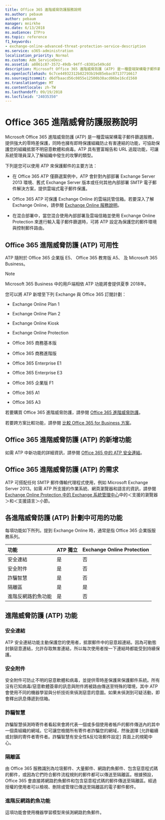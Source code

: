 ```yaml
---
title: Office 365 進階威脅防護服務說明
ms.author: pebaum
author: pebaum
manager: mnirkhe
ms.date: 6/13/2018
ms.audience: ITPro
ms.topic: reference
f1_keywords:
- exchange-online-advanced-threat-protection-service-description
ms.service: o365-administration
localization_priority: Normal
ms.custom: Adm_ServiceDesc
ms.assetid: a8061c87-3572-49db-94ff-c8301e549cdd
description: Microsoft Office 365 進階威脅防護 (ATP) 是一種雲端架構電子郵件篩選服務，提供強大的零時差保護，同時也擁有即時保護組織防止有害連結的功能，可協助保護您的組織抵禦不明惡意軟體和病毒。ATP 具有豐富報告和 URL 追蹤功能，可讓系統管理員深入了解組織中發生的攻擊的類型。
ms.openlocfilehash: 6c7ce44932312b82293b19d85ebac07137716617
ms.sourcegitcommit: d6dfbaacd56c0855e12500b38acd06be16cd1560
ms.translationtype: MT
ms.contentlocale: zh-TW
ms.lasthandoff: 09/19/2018
ms.locfileid: "24035350"
---
```

# <a name="office-365-advanced-threat-protection-service-description"></a>Office 365 進階威脅防護服務說明

Microsoft Office 365 進階威脅防護 (ATP) 是一種雲端架構電子郵件篩選服務，提供強大的零時差保護，同時也擁有即時保護組織防止有害連結的功能，可協助保護您的組織抵禦不明惡意軟體和病毒。ATP 具有豐富報告和 URL 追蹤功能，可讓系統管理員深入了解組織中發生的攻擊的類型。
  
下列是您可以使用 ATP 來保護郵件的主要方法：
  
- 在 Office 365 ATP 僅篩選案例中，ATP 會針對內部部署 Exchange Server 2013 環境、舊式 Exchange Server 版本或任何其他內部部署 SMTP 電子郵件解決方案，提供雲端式電子郵件保護。
    
- Office 365 ATP 可保護 Exchange Online 的雲端託管信箱。若要深入了解 Exchange Online，請參閱 [Exchange Online 服務說明](https://technet.microsoft.com/en-us/library/exchange-online-service-description.aspx)。
    
- 在混合部署中，當您混合使用內部部署及雲端信箱並使用 Exchange Online Protection 來進行輸入電子郵件篩選時，可將 ATP 設定為保護您的郵件環境與控制郵件路由。
    
## <a name="office-365-advanced-threat-protection-atp-availability"></a>Office 365 進階威脅防護 (ATP) 可用性

ATP 隨附於 Office 365 企業版 E5、 Office 365 教育版 A5、 及 Microsoft 365 Business。 
  
> [!NOTE]
> Microsoft 365 Business 中的用戶端相依 ATP 功能將會提供夏季 2018年。 
  
您可以將 ATP 新增至下列 Exchange 與 Office 365 訂閱計劃： 
  
- Exchange Online Plan 1
    
- Exchange Online Plan 2
    
- Exchange Online Kiosk
    
- Exchange Online Protection
    
- Office 365 商務基本版
    
- Office 365 商務進階版
    
- Office 365 Enterprise E1
    
- Office 365 Enterprise E3
    
- Office 365 企業版 F1
    
- Office 365 A1
    
- Office 365 A3
    
若要購買 Office 365 進階威脅防護，請參閱 [Office 365 進階威脅防護](https://go.microsoft.com/fwlink/p/?LinkId=294201)。
  
若要跨方案比較功能，請參閱 [比較 Office 365 for Business 方案](http://go.microsoft.com/fwlink/?LinkID=799177&amp;clcid=0x409)。
  
## <a name="whats-new-in-office-365-advanced-threat-protection-atp"></a>Office 365 進階威脅防護 (ATP) 的新增功能

如需 ATP 中新功能的詳細資訊，請參閱 [Office 365 中的 ATP 安全連結](https://go.microsoft.com/fwlink/?linkid=846016)。
  
## <a name="requirements-for-office-365-advanced-threat-protection-atp"></a>Office 365 進階威脅防護 (ATP) 的需求

ATP 可搭配任何 SMTP 郵件傳輸代理程式使用，例如 Microsoft Exchange Server 2013。如需 ATP 所支援的作業系統、網頁瀏覽器和語言的資訊，請參閱 [Exchange Online Protection 中的 Exchange 系統管理中心](https://go.microsoft.com/fwlink/p/?LinkId=282381)中的＜支援的瀏覽器＞和＜支援語言＞小節。
  
## <a name="feature-availability-across-advanced-threat-protection-atp-plans"></a>各進階威脅防護 (ATP) 計劃中可用的功能

每項功能如下所列。提到 Exchange Online 時，通常是指 Office 365 企業版服務系列。
  
|**功能**|**ATP 獨立**|**Exchange Online Protection**|
|:-----|:-----|:-----|
|安全連結  <br/> |是  <br/> |否  <br/> |
|安全附件  <br/> |是  <br/> |否  <br/> |
|詐騙智慧  <br/> |是  <br/> |否  <br/> |
|隔離區  <br/> |是  <br/> |是  <br/> |
|進階反網路釣魚功能  <br/> |是  <br/> |否  <br/> |
   
## <a name="advanced-threat-protection-atp-capabilities"></a>進階威脅防護 (ATP) 功能

### <a name="safe-links"></a>安全連結

ATP 安全連結功能主動保護您的使用者，抵禦郵件中的惡意超連結。因為可動態封鎖惡意連結，允許存取無害連結，所以每次使用者按一下連結時都能受到持續保護。
  
### <a name="safe-attachments"></a>安全附件

安全附件可防止不明的惡意軟體和病毒，並提供零時差保護來保護郵件系統。所有沒有已知病毒/惡意軟體簽章的訊息與附件將被路由傳送至特殊的環境，其中 ATP 會使用不同的機器學習與分析技術來偵測惡意的意圖。如果未偵測到可疑活動，即會釋出訊息傳遞到信箱。 
  
### <a name="spoof-intelligence"></a>詐騙智慧

詐騙智慧偵測時寄件者看起來會將代表一個或多個使用者帳戶的郵件傳送內的其中一個貴組織的網域。它可讓您檢閱所有寄件者詐騙您的網域，然後選擇 [允許繼續或封鎖的寄件者寄件者。詐騙智慧有安全性&amp;反垃圾郵件設定] 頁面上的規範中心。
  
### <a name="quarantine"></a>隔離區

由 Office 365 服務識別為垃圾郵件、大量郵件、網路釣魚郵件、包含惡意程式碼的郵件，或因為它們符合郵件流程規則的郵件都可以傳送至隔離區。根據預設，Office 365 會直接將網路釣魚郵件和包含惡意程式碼的郵件傳送至隔離區。經過授權的使用者可以檢視、刪除或管理已傳送至隔離區的電子郵件郵件。
  
### <a name="advanced-anti-phishing-capabilities"></a>進階反網路釣魚功能

這項功能會使用機器學習模型來偵測網路釣魚郵件。 
  
